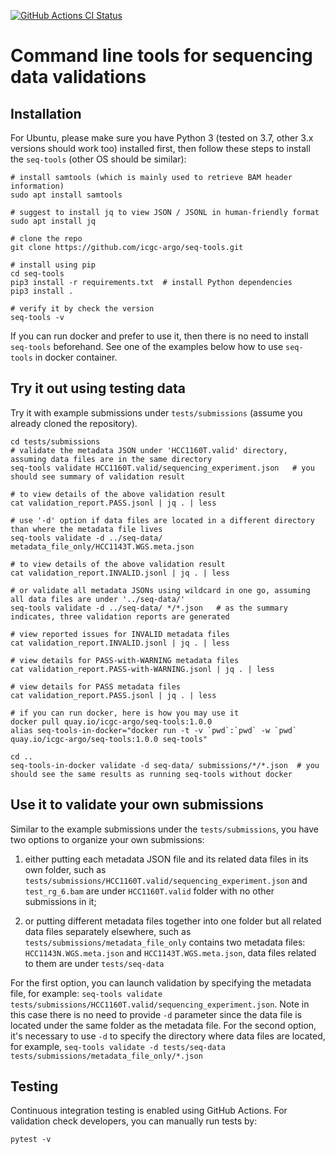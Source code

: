 [![GitHub Actions CI Status](https://github.com/icgc-argo/seq-tools/workflows/CI%20tests/badge.svg)](https://github.com/icgc-argo/seq-tools/actions)

# Command line tools for sequencing data validations

## Installation

For Ubuntu, please make sure you have Python 3 (tested on 3.7, other 3.x versions should work too) installed
first, then follow these steps to install the `seq-tools` (other OS should be similar):
```
# install samtools (which is mainly used to retrieve BAM header information)
sudo apt install samtools

# suggest to install jq to view JSON / JSONL in human-friendly format
sudo apt install jq

# clone the repo
git clone https://github.com/icgc-argo/seq-tools.git

# install using pip
cd seq-tools
pip3 install -r requirements.txt  # install Python dependencies
pip3 install .

# verify it by check the version
seq-tools -v
```

If you can run docker and prefer to use it, then there is no need to install `seq-tools` beforehand.
See one of the examples below how to use `seq-tools` in docker container.

## Try it out using testing data

Try it with example submissions under `tests/submissions` (assume you already cloned the repository).
```
cd tests/submissions
# validate the metadata JSON under 'HCC1160T.valid' directory, assuming data files are in the same directory
seq-tools validate HCC1160T.valid/sequencing_experiment.json   # you should see summary of validation result

# to view details of the above validation result
cat validation_report.PASS.jsonl | jq . | less

# use '-d' option if data files are located in a different directory than where the metadata file lives
seq-tools validate -d ../seq-data/ metadata_file_only/HCC1143T.WGS.meta.json

# to view details of the above validation result
cat validation_report.INVALID.jsonl | jq . | less

# or validate all metadata JSONs using wildcard in one go, assuming all data files are under '../seq-data/'
seq-tools validate -d ../seq-data/ */*.json   # as the summary indicates, three validation reports are generated

# view reported issues for INVALID metadata files
cat validation_report.INVALID.jsonl | jq . | less

# view details for PASS-with-WARNING metadata files
cat validation_report.PASS-with-WARNING.jsonl | jq . | less

# view details for PASS metadata files
cat validation_report.PASS.jsonl | jq . | less

# if you can run docker, here is how you may use it
docker pull quay.io/icgc-argo/seq-tools:1.0.0
alias seq-tools-in-docker="docker run -t -v `pwd`:`pwd` -w `pwd` quay.io/icgc-argo/seq-tools:1.0.0 seq-tools"

cd ..
seq-tools-in-docker validate -d seq-data/ submissions/*/*.json  # you should see the same results as running seq-tools without docker
```

## Use it to validate your own submissions

Similar to the example submissions under the `tests/submissions`, you have two options
to organize your own submissions:
1. either putting each metadata JSON file and its related data files in its own folder,
such as `tests/submissions/HCC1160T.valid/sequencing_experiment.json` and `test_rg_6.bam` are under
`HCC1160T.valid` folder with no other submissions in it;

2. or putting different metadata files together into one folder but all related data files separately
elsewhere, such as `tests/submissions/metadata_file_only` contains two metadata files:
`HCC1143N.WGS.meta.json` and `HCC1143T.WGS.meta.json`, data files related to them are under `tests/seq-data`

For the first option, you can launch validation by specifying the metadata file, for example: `seq-tools validate tests/submissions/HCC1160T.valid/sequencing_experiment.json`. Note in this case there is no need to provide
`-d` parameter since the data file is located under the same folder as the metadata file.
For the second option, it's necessary to use `-d` to specify the directory where data files are located, for example, `seq-tools validate -d tests/seq-data tests/submissions/metadata_file_only/*.json`

## Testing

Continuous integration testing is enabled using GitHub Actions. For validation check developers, you can manually run tests by:
```
pytest -v
```
